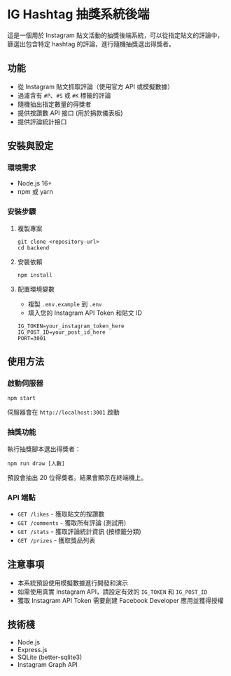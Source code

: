 # IG Hashtag 抽獎系統後端

這是一個用於 Instagram 貼文活動的抽獎後端系統，可以從指定貼文的評論中，篩選出包含特定 hashtag 的評論，進行隨機抽獎選出得獎者。

## 功能

- 從 Instagram 貼文抓取評論（使用官方 API 或模擬數據）
- 過濾含有 `#P`、`#S` 或 `#K` 標籤的評論
- 隨機抽出指定數量的得獎者
- 提供按讚數 API 接口 (用於捐款儀表板)
- 提供評論統計接口

## 安裝與設定

### 環境需求

- Node.js 16+
- npm 或 yarn

### 安裝步驟

1. 複製專案
   ```
   git clone <repository-url>
   cd backend
   ```

2. 安裝依賴
   ```
   npm install
   ```

3. 配置環境變數
   - 複製 `.env.example` 到 `.env`
   - 填入您的 Instagram API Token 和貼文 ID
   ```
   IG_TOKEN=your_instagram_token_here
   IG_POST_ID=your_post_id_here
   PORT=3001
   ```

## 使用方法

### 啟動伺服器

```
npm start
```

伺服器會在 `http://localhost:3001` 啟動

### 抽獎功能

執行抽獎腳本選出得獎者：

```
npm run draw [人數]
```

預設會抽出 20 位得獎者。結果會顯示在終端機上。

### API 端點

- `GET /likes` - 獲取貼文的按讚數
- `GET /comments` - 獲取所有評論 (測試用)
- `GET /stats` - 獲取評論統計資訊 (按標籤分類)
- `GET /prizes` - 獲取獎品列表

## 注意事項

- 本系統預設使用模擬數據進行開發和演示
- 如需使用真實 Instagram API，請設定有效的 `IG_TOKEN` 和 `IG_POST_ID`
- 獲取 Instagram API Token 需要創建 Facebook Developer 應用並獲得授權

## 技術棧

- Node.js
- Express.js
- SQLite (better-sqlite3)
- Instagram Graph API 